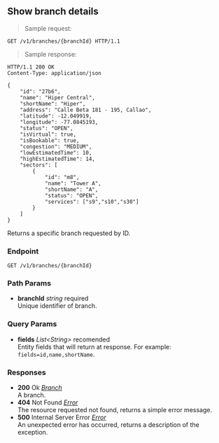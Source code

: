 
## Show branch details

> Sample request:

```http
GET /v1/branches/{branchId} HTTP/1.1
```

> Sample response:

```http
HTTP/1.1 200 OK
Content-Type: application/json

{
    "id": "27b6",
    "name": "Hiper Central",
    "shortName": "Hiper",
    "address": "Calle Beta 181 - 195, Callao",
    "latitude": -12.049919,
    "longitude": -77.0845193,
    "status": "OPEN",
    "isVirtual": true,
    "isBookable": true,
    "congestion": "MEDIUM",
    "lowEstimatedTime": 10,
    "highEstimatedTime": 14,
    "sectors": [
        {
            "id": "m8",
            "name": "Tower A",
            "shortName": "A",
            "status": "OPEN",
            "services": ["s9","s10","s30"]
        }
    ]
}
```

Returns a specific branch requested by ID.


### Endpoint

`GET /v1/branches/{branchId}`

### Path Params

* **branchId** *string* <span class="required-param">required</span> <br>Unique identifier of branch.

### Query Params

* **fields** *List\<String\>* <span class="recomended-param">recomended</span> <br> Entity fields that will return at response. For example: `fields=id,name,shortName`.

### Responses

* **200** <span class="verb-description">Ok</span> *[Branch](#the-branch-object)* <br>A branch.
* **404** <span class="verb-description">Not Found</span> *[Error](#the-error-object)* <br>The resource requested not found, returns a simple error message.
* **500** <span class="verb-description">Internal Server Error</span> *[Error](#the-error-object)* <br>An unexpected error has occurred, returns a description of the exception.

